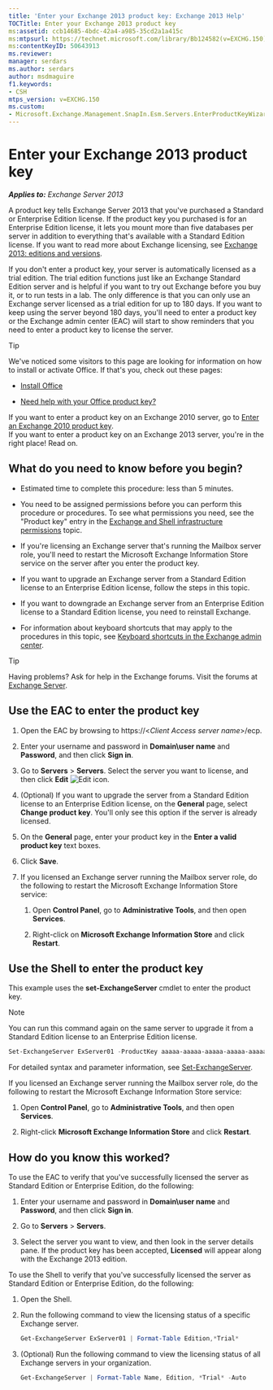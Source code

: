 ```yaml
---
title: 'Enter your Exchange 2013 product key: Exchange 2013 Help'
TOCTitle: Enter your Exchange 2013 product key
ms:assetid: ccb14685-4bdc-42a4-a985-35cd2a1a415c
ms:mtpsurl: https://technet.microsoft.com/library/Bb124582(v=EXCHG.150)
ms:contentKeyID: 50643913
ms.reviewer: 
manager: serdars
ms.author: serdars
author: msdmaguire
f1.keywords:
- CSH
mtps_version: v=EXCHG.150
ms.custom:
- Microsoft.Exchange.Management.SnapIn.Esm.Servers.EnterProductKeyWizardForm.EnterProductKeyWizardPage
---
```


# Enter your Exchange 2013 product key

_**Applies to:** Exchange Server 2013_

A product key tells Exchange Server 2013 that you've purchased a Standard or Enterprise Edition license. If the product key you purchased is for an Enterprise Edition license, it lets you mount more than five databases per server in addition to everything that's available with a Standard Edition license. If you want to read more about Exchange licensing, see [Exchange 2013: editions and versions](exchange-2013-editions-and-versions-exchange-2013-help.md).

If you don't enter a product key, your server is automatically licensed as a trial edition. The trial edition functions just like an Exchange Standard Edition server and is helpful if you want to try out Exchange before you buy it, or to run tests in a lab. The only difference is that you can only use an Exchange server licensed as a trial edition for up to 180 days. If you want to keep using the server beyond 180 days, you'll need to enter a product key or the Exchange admin center (EAC) will start to show reminders that you need to enter a product key to license the server.

> [!TIP]
> We've noticed some visitors to this page are looking for information on how to install or activate Office. If that's you, check out these pages:
> <UL>
> <LI>
> <P><A href="https://support.microsoft.com/office/4414eaaf-0478-48be-9c42-23adc4716658">Install Office</A></P>
> <LI>
> <P><A href="https://support.microsoft.com/office/0a82e5ae-739e-4b92-a6f4-2ec780c185db">Need help with your Office product key?</A></P></LI></UL>If you want to enter a product key on an Exchange 2010 server, go to <A href="/previous-versions/office/exchange-server-2010/bb124582(v=exchg.141)">Enter an Exchange 2010 product key</A>.<BR>If you want to enter a product key on an Exchange 2013 server, you're in the right place! Read on.

## What do you need to know before you begin?

- Estimated time to complete this procedure: less than 5 minutes.

- You need to be assigned permissions before you can perform this procedure or procedures. To see what permissions you need, see the "Product key" entry in the [Exchange and Shell infrastructure permissions](exchange-and-shell-infrastructure-permissions-exchange-2013-help.md) topic.

- If you're licensing an Exchange server that's running the Mailbox server role, you'll need to restart the Microsoft Exchange Information Store service on the server after you enter the product key.

- If you want to upgrade an Exchange server from a Standard Edition license to an Enterprise Edition license, follow the steps in this topic.

- If you want to downgrade an Exchange server from an Enterprise Edition license to a Standard Edition license, you need to reinstall Exchange.

- For information about keyboard shortcuts that may apply to the procedures in this topic, see [Keyboard shortcuts in the Exchange admin center](keyboard-shortcuts-in-the-exchange-admin-center-2013-help.md).

> [!TIP]
> Having problems? Ask for help in the Exchange forums. Visit the forums at [Exchange Server](https://social.technet.microsoft.com/forums/office/home?category=exchangeserver).

## Use the EAC to enter the product key

1. Open the EAC by browsing to https://\<*Client Access server name*\>/ecp.

2. Enter your username and password in **Domain\\user name** and **Password**, and then click **Sign in**.

3. Go to **Servers** \> **Servers**. Select the server you want to license, and then click **Edit** ![Edit icon](images/JJ218640.6f53ccb2-1f13-4c02-bea0-30690e6ea71d(EXCHG.150).gif "Edit icon").

4. (Optional) If you want to upgrade the server from a Standard Edition license to an Enterprise Edition license, on the **General** page, select **Change product key**. You'll only see this option if the server is already licensed.

5. On the **General** page, enter your product key in the **Enter a valid product key** text boxes.

6. Click **Save**.

7. If you licensed an Exchange server running the Mailbox server role, do the following to restart the Microsoft Exchange Information Store service:

    1. Open **Control Panel**, go to **Administrative Tools**, and then open **Services**.

    2. Right-click on **Microsoft Exchange Information Store** and click **Restart**.

## Use the Shell to enter the product key

This example uses the **set-ExchangeServer** cmdlet to enter the product key.

> [!NOTE]
> You can run this command again on the same server to upgrade it from a Standard Edition license to an Enterprise Edition license.

```powershell
Set-ExchangeServer ExServer01 -ProductKey aaaaa-aaaaa-aaaaa-aaaaa-aaaaa
```

For detailed syntax and parameter information, see [Set-ExchangeServer](/powershell/module/exchange/Set-ExchangeServer).

If you licensed an Exchange server running the Mailbox server role, do the following to restart the Microsoft Exchange Information Store service:

1. Open **Control Panel**, go to **Administrative Tools**, and then open **Services**.

2. Right-click **Microsoft Exchange Information Store** and click **Restart**.

## How do you know this worked?

To use the EAC to verify that you've successfully licensed the server as Standard Edition or Enterprise Edition, do the following:

1. Enter your username and password in **Domain\\user name** and **Password**, and then click **Sign in**.

2. Go to **Servers** \> **Servers**.

3. Select the server you want to view, and then look in the server details pane. If the product key has been accepted, **Licensed** will appear along with the Exchange 2013 edition.

To use the Shell to verify that you've successfully licensed the server as Standard Edition or Enterprise Edition, do the following:

1. Open the Shell.

2. Run the following command to view the licensing status of a specific Exchange server.

    ```powershell
    Get-ExchangeServer ExServer01 | Format-Table Edition,*Trial*
    ```

3. (Optional) Run the following command to view the licensing status of all Exchange servers in your organization.

    ```powershell
    Get-ExchangeServer | Format-Table Name, Edition, *Trial* -Auto
    ```